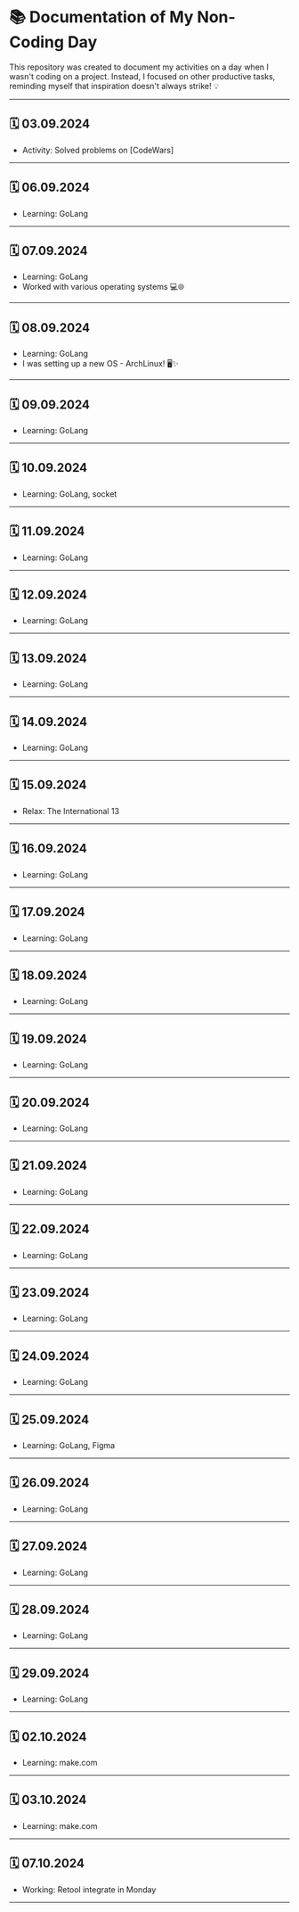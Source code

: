# 📚 Documentation of My Non-Coding Day

This repository was created to document my activities on a day when I wasn't coding on a project. Instead, I focused on other productive tasks, reminding myself that inspiration doesn't always strike! 💡

---

## 🗓️ 03.09.2024
- Activity: Solved problems on [CodeWars]

---

## 🗓️ 06.09.2024
- Learning: GoLang

---

## 🗓️ 07.09.2024
- Learning: GoLang
- Worked with various operating systems 💻🌐

---

## 🗓️ 08.09.2024
- Learning: GoLang
- I was setting up a new OS - ArchLinux! 🖥️✨

---

## 🗓️ 09.09.2024
- Learning: GoLang

---

## 🗓️ 10.09.2024
- Learning: GoLang, socket


---

## 🗓️ 11.09.2024
- Learning: GoLang


---

## 🗓️ 12.09.2024
- Learning: GoLang


---

## 🗓️ 13.09.2024
- Learning: GoLang


---

## 🗓️ 14.09.2024
- Learning: GoLang


---

## 🗓️ 15.09.2024
- Relax: The International 13


---

## 🗓️ 16.09.2024
- Learning: GoLang


---

## 🗓️ 17.09.2024
- Learning: GoLang


---

## 🗓️ 18.09.2024
- Learning: GoLang


---

## 🗓️ 19.09.2024
- Learning: GoLang


---

## 🗓️ 20.09.2024
- Learning: GoLang


---

## 🗓️ 21.09.2024
- Learning: GoLang


---

## 🗓️ 22.09.2024
- Learning: GoLang


---

## 🗓️ 23.09.2024
- Learning: GoLang


---

## 🗓️ 24.09.2024
- Learning: GoLang


---

## 🗓️ 25.09.2024
- Learning: GoLang, Figma


---

## 🗓️ 26.09.2024
- Learning: GoLang


---

## 🗓️ 27.09.2024
- Learning: GoLang


---

## 🗓️ 28.09.2024
- Learning: GoLang


---

## 🗓️ 29.09.2024
- Learning: GoLang


---

## 🗓️ 02.10.2024
- Learning: make.com


---

## 🗓️ 03.10.2024
- Learning: make.com

---

## 🗓️ 07.10.2024
- Working: Retool integrate in Monday

---





